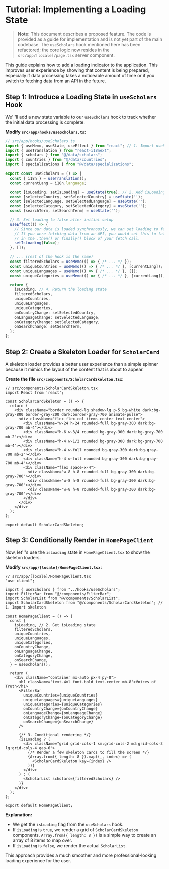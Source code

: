 # Tutorial: Implementing a Loading State

> **Note:** This document describes a proposed feature. The code is provided as a guide for implementation and is not yet part of the main codebase. The `useScholars` hook mentioned here has been refactored; the core logic now resides in the `src/app/[locale]/page.tsx` server component.

This guide explains how to add a loading indicator to the application. This improves user experience by showing that content is being prepared, especially if data processing takes a noticeable amount of time or if you switch to fetching data from an API in the future.

## Step 1: Introduce a Loading State in `useScholars` Hook

We'''ll add a new state variable to our `useScholars` hook to track whether the initial data processing is complete.

**Modify `src/app/hooks/useScholars.ts`:**

```typescript
// src/app/hooks/useScholars.ts
import { useMemo, useState, useEffect } from "react"; // 1. Import useEffect
import { useTranslation } from "react-i18next";
import { scholars } from "@/data/scholars";
import { countries } from "@/data/countries";
import { specializations } from "@/data/specializations";

export const useScholars = () => {
  const { i18n } = useTranslation();
  const currentLang = i18n.language;

  const [isLoading, setIsLoading] = useState(true); // 2. Add isLoading state
  const [selectedCountry, setSelectedCountry] = useState('');
  const [selectedLanguage, setSelectedLanguage] = useState('');
  const [selectedCategory, setSelectedCategory] = useState('');
  const [searchTerm, setSearchTerm] = useState('');

  // 3. Set loading to false after initial setup
  useEffect(() => {
    // Since our data is loaded synchronously, we can set loading to false right away.
    // If you were fetching data from an API, you would set this to false
    // in the .then() or finally() block of your fetch call.
    setIsLoading(false);
  }, []);

  // ... (rest of the hook is the same)
  const filteredScholars = useMemo(() => { /* ... */ });
  const uniqueCountries = useMemo(() => { /* ... */ }, [currentLang]);
  const uniqueLanguages = useMemo(() => { /* ... */ }, []);
  const uniqueCategories = useMemo(() => { /* ... */ }, [currentLang]);

  return {
    isLoading, // 4. Return the loading state
    filteredScholars,
    uniqueCountries,
    uniqueLanguages,
    uniqueCategories,
    onCountryChange: setSelectedCountry,
    onLanguageChange: setSelectedLanguage,
    onCategoryChange: setSelectedCategory,
    onSearchChange: setSearchTerm,
  };
};
```

## Step 2: Create a Skeleton Loader for `ScholarCard`

A skeleton loader provides a better user experience than a simple spinner because it mimics the layout of the content that is about to appear.

**Create the file `src/components/ScholarCardSkeleton.tsx`:**

```tsx
// src/components/ScholarCardSkeleton.tsx
import React from 'react';

const ScholarCardSkeleton = () => {
  return (
    <div className="border rounded-lg shadow-lg p-5 bg-white dark:bg-gray-800 border-gray-200 dark:border-gray-700 animate-pulse">
      <div className="flex flex-col items-center text-center">
        <div className="w-24 h-24 rounded-full bg-gray-300 dark:bg-gray-700 mb-4"></div>
        <div className="h-6 w-3/4 rounded bg-gray-300 dark:bg-gray-700 mb-2"></div>
        <div className="h-4 w-1/2 rounded bg-gray-300 dark:bg-gray-700 mb-4"></div>
        <div className="h-4 w-full rounded bg-gray-300 dark:bg-gray-700 mb-2"></div>
        <div className="h-4 w-full rounded bg-gray-300 dark:bg-gray-700 mb-4"></div>
        <div className="flex space-x-4">
          <div className="w-8 h-8 rounded-full bg-gray-300 dark:bg-gray-700"></div>
          <div className="w-8 h-8 rounded-full bg-gray-300 dark:bg-gray-700"></div>
          <div className="w-8 h-8 rounded-full bg-gray-300 dark:bg-gray-700"></div>
        </div>
      </div>
    </div>
  );
};

export default ScholarCardSkeleton;
```

## Step 3: Conditionally Render in `HomePageClient`

Now, let'''s use the `isLoading` state in `HomePageClient.tsx` to show the skeleton loaders.

**Modify `src/app/[locale]/HomePageClient.tsx`:**

```tsx
// src/app/[locale]/HomePageClient.tsx
"use client";

import { useScholars } from "../hooks/useScholars";
import FilterBar from "@/components/FilterBar";
import ScholarList from "@/components/ScholarList";
import ScholarCardSkeleton from "@/components/ScholarCardSkeleton"; // 1. Import skeleton

const HomePageClient = () => {
  const {
    isLoading, // 2. Get isLoading state
    filteredScholars,
    uniqueCountries,
    uniqueLanguages,
    uniqueCategories,
    onCountryChange,
    onLanguageChange,
    onCategoryChange,
    onSearchChange,
  } = useScholars();

  return (
    <div className="container mx-auto px-4 py-8">
      <h1 className='text-4xl font-bold text-center mb-8'>Voices of Truth</h1>
      <FilterBar 
        uniqueCountries={uniqueCountries}
        uniqueLanguages={uniqueLanguages}
        uniqueCategories={uniqueCategories}
        onCountryChange={onCountryChange}
        onLanguageChange={onLanguageChange}
        onCategoryChange={onCategoryChange} 
        onSearchChange={onSearchChange}
      />

      {/* 3. Conditional rendering */}
      {isLoading ? (
        <div className="grid grid-cols-1 sm:grid-cols-2 md:grid-cols-3 lg:grid-cols-4 gap-6">
          {/* Render a few skeleton cards to fill the screen */}
          {Array.from({ length: 8 }).map((_, index) => (
            <ScholarCardSkeleton key={index} />
          ))}
        </div>
      ) : (
        <ScholarList scholars={filteredScholars} />
      )}
    </div>
  );
};

export default HomePageClient;
```

**Explanation:**
*   We get the `isLoading` flag from the `useScholars` hook.
*   If `isLoading` is `true`, we render a grid of `ScholarCardSkeleton` components. `Array.from({ length: 8 })` is a simple way to create an array of 8 items to map over.
*   If `isLoading` is `false`, we render the actual `ScholarList`.

This approach provides a much smoother and more professional-looking loading experience for the user.
